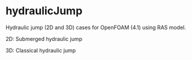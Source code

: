 # hydraulicJump
Hydraulic jump (2D and 3D) cases for OpenFOAM (4.1) using RAS model.

2D: Submerged hydraulic jump

3D: Classical hydraulic jump
